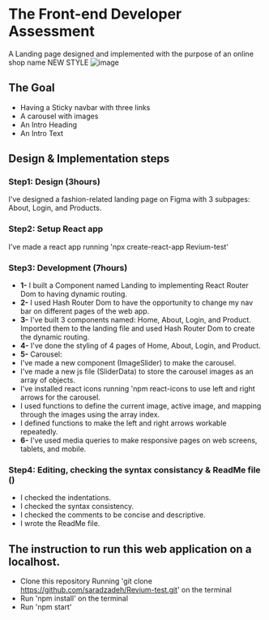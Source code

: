 # The Front-end Developer Assessment
A Landing page designed and implemented with the purpose of an online shop name NEW STYLE
![image](home1.png)
## The Goal
* Having a Sticky navbar with three links
* A carousel with images
* An Intro Heading
* An Intro Text

## Design & Implementation steps
### Step1: Design (3hours)
I've designed a fashion-related landing page on Figma with 3 subpages: About, Login, and Products.

### Step2: Setup React app
I've made a react app running 'npx create-react-app Revium-test'

### Step3: Development (7hours)
* **1-** I built a Component named Landing to implementing React Router Dom to having dynamic routing.
* **2-** I used Hash Router Dom to have the opportunity to change my nav bar on different pages of the web app.
* **3-** I've built 3 components named: Home, About, Login, and Product. Imported them to the landing file and used Hash Router Dom to create the dynamic routing.
* **4-** I've done the styling of 4 pages of Home, About, Login, and Product.
*  **5-** Carousel: 
*  I've made a new component (ImageSlider) to make the carousel.
*  I've made a new js file (SliderData) to store the carousel images as an array of objects.
*  I've installed react icons running 'npm react-icons to use left and right arrows for the carousel.
*  I used functions to define the current image, active image, and mapping through the images using the array index.
*  I defined functions to make the left and right arrows workable repeatedly.
*  **6-** I've used media queries to make responsive pages on web screens, tablets, and mobile.
### Step4: Editing, checking the syntax consistancy & ReadMe file ()
* I checked the indentations.
* I checked the syntax consistency.
* I checked the comments to be concise and descriptive.
* I wrote the ReadMe file.

## The instruction to run this web application on a localhost.
* Clone this repository Running 'git clone https://github.com/saradzadeh/Revium-test.git' on the terminal
* Run 'npm install' on the terminal
* Run 'npm start'